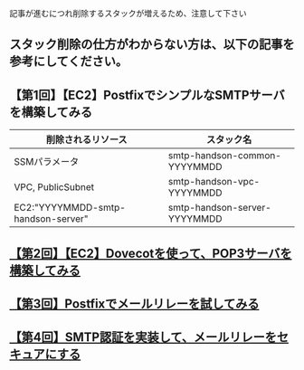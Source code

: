 
記事が進むにつれ削除するスタックが増えるため、注意して下さい

スタック削除の仕方がわからない方は、以下の記事を参考にしてください。
- 


## 【第1回】【EC2】PostfixでシンプルなSMTPサーバを構築してみる

|削除されるリソース|スタック名|
|---|---|
|SSMパラメータ|smtp-handson-common-YYYYMMDD|
|VPC, PublicSubnet|smtp-handson-vpc-YYYYMMDD|
|EC2:"YYYYMMDD-smtp-handson-server"|smtp-handson-server-YYYYMMDD|

## [【第2回】【EC2】Dovecotを使って、POP3サーバを構築してみる](https://blog.serverworks.co.jp/build-pop3-server)

## [【第3回】Postfixでメールリレーを試してみる](https://blog.serverworks.co.jp/mail-relay)

## [【第4回】SMTP認証を実装して、メールリレーをセキュアにする](https://blog.serverworks.co.jp/set-smtp-auth)
